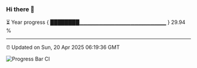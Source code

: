 ### Hi there 👋

⏳ Year progress { ████████▁▁▁▁▁▁▁▁▁▁▁▁▁▁▁▁▁▁▁▁▁▁ } 29.94 %

---

⏰ Updated on Sun, 20 Apr 2025 06:19:36 GMT

![Progress Bar CI](https://github.com/liununu/liununu/workflows/Progress%20Bar%20CI/badge.svg)
